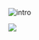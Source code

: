 ![intro](https://lohxt1.github.io/_assets/introwidec.gif)

<!-- <p align="center">
  <img align="center" src="https://lohxt1.github.io/_assets/intro.gif" style="width:100%;height:100%;" alt="intro"/>
</p> -->

![](https://github-profile-watcher.vercel.app/api/watcher/lohxt1?compact=true)
